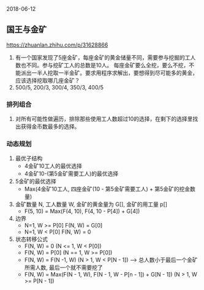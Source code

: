 2018-06-12

## 国王与金矿
https://zhuanlan.zhihu.com/p/31628866
1. 有一个国家发现了5座金矿，每座金矿的黄金储量不同，需要参与挖掘的工人数也不同。参与挖矿工人的总数是10人。
每座金矿要么全挖，要么不挖，不能派出一半人挖取一半金矿。要求用程序求解出，要想得到尽可能多的黄金，应该选择挖取哪几座金矿？
2. 500/5, 200/3, 300/4, 350/3, 400/5

### 排列组合
1. 对所有可能性做遍历，排除那些使用工人数超过10的选择，在剩下的选择里找出获得金币数最多的选择。

### 动态规划
1. 最优子结构
    - 4金矿10工人的最优选择
    - 4金矿10-(第5金矿需要工人)的最优选择
2. 5金矿的最优选择
    - Max(4金矿10工人, 四座金矿(10 - 第5金矿需要工人) + 第5金矿的挖金数量)
3. 金矿数量 N, 工人数量 W, 金矿的黄金量为 G[], 金矿的用工量 p[]
    - F(5, 10) = Max(F(4, 10), F(4, 10 - P[4]) + G[4]) 
4. 边界
    - N=1, W >= P[0] F(N, W) = G[0]
    - N=1, W < P[0] F(N, W) = 0 
5. 状态转移公式
    - F(N, W) = 0 (N <= 1, W < P[0])
    - F(N, W) = P[0] (N == 1, W >= P[0])
    - F(N, W) = F(N -1, W) (N > 1, W < P[N - 1]) --> 总人数小于最后一个金矿所需人数, 最后一个就不需要挖了
    - F(N, W) = Max(F(N - 1, W), F(N - 1, W - P[n - 1]) + G[N - 1]) (N > 1, W >= P[N - 1]) 
    
    